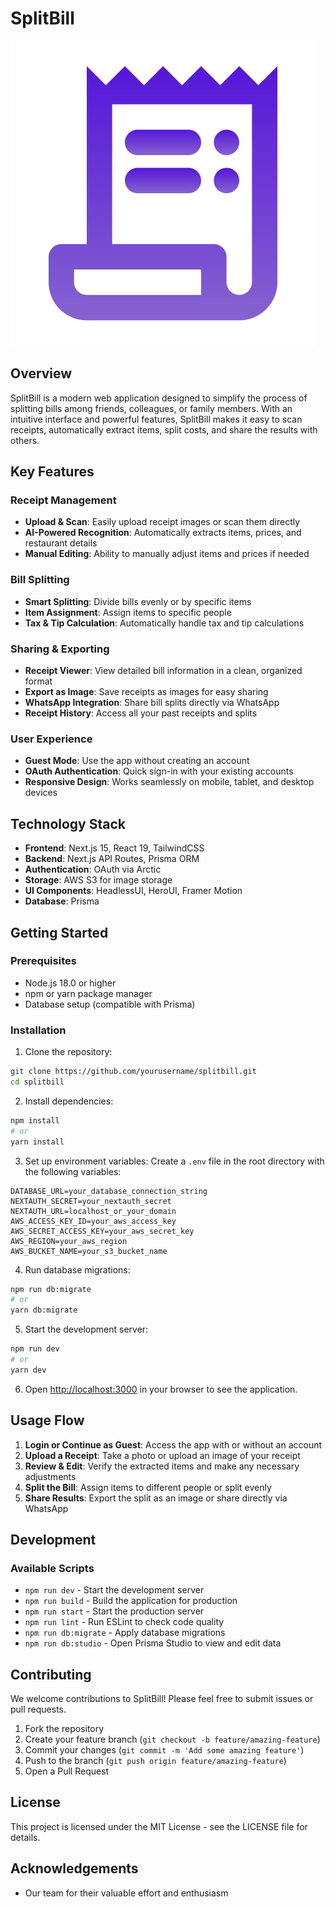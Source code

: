 # SplitBill

![SplitBill Logo](/public/logo-splitbill.svg)

## Overview

SplitBill is a modern web application designed to simplify the process of splitting bills among friends, colleagues, or family members. With an intuitive interface and powerful features, SplitBill makes it easy to scan receipts, automatically extract items, split costs, and share the results with others.

## Key Features

### Receipt Management

- **Upload & Scan**: Easily upload receipt images or scan them directly
- **AI-Powered Recognition**: Automatically extracts items, prices, and restaurant details
- **Manual Editing**: Ability to manually adjust items and prices if needed

### Bill Splitting

- **Smart Splitting**: Divide bills evenly or by specific items
- **Item Assignment**: Assign items to specific people
- **Tax & Tip Calculation**: Automatically handle tax and tip calculations

### Sharing & Exporting

- **Receipt Viewer**: View detailed bill information in a clean, organized format
- **Export as Image**: Save receipts as images for easy sharing
- **WhatsApp Integration**: Share bill splits directly via WhatsApp
- **Receipt History**: Access all your past receipts and splits

### User Experience

- **Guest Mode**: Use the app without creating an account
- **OAuth Authentication**: Quick sign-in with your existing accounts
- **Responsive Design**: Works seamlessly on mobile, tablet, and desktop devices

## Technology Stack

- **Frontend**: Next.js 15, React 19, TailwindCSS
- **Backend**: Next.js API Routes, Prisma ORM
- **Authentication**: OAuth via Arctic
- **Storage**: AWS S3 for image storage
- **UI Components**: HeadlessUI, HeroUI, Framer Motion
- **Database**: Prisma

## Getting Started

### Prerequisites

- Node.js 18.0 or higher
- npm or yarn package manager
- Database setup (compatible with Prisma)

### Installation

1. Clone the repository:

```bash
git clone https://github.com/yourusername/splitbill.git
cd splitbill
```

2. Install dependencies:

```bash
npm install
# or
yarn install
```

3. Set up environment variables:
   Create a `.env` file in the root directory with the following variables:

```
DATABASE_URL=your_database_connection_string
NEXTAUTH_SECRET=your_nextauth_secret
NEXTAUTH_URL=localhost_or_your_domain
AWS_ACCESS_KEY_ID=your_aws_access_key
AWS_SECRET_ACCESS_KEY=your_aws_secret_key
AWS_REGION=your_aws_region
AWS_BUCKET_NAME=your_s3_bucket_name
```

4. Run database migrations:

```bash
npm run db:migrate
# or
yarn db:migrate
```

5. Start the development server:

```bash
npm run dev
# or
yarn dev
```

6. Open [http://localhost:3000](http://localhost:3000) in your browser to see the application.

## Usage Flow

1. **Login or Continue as Guest**: Access the app with or without an account
2. **Upload a Receipt**: Take a photo or upload an image of your receipt
3. **Review & Edit**: Verify the extracted items and make any necessary adjustments
4. **Split the Bill**: Assign items to different people or split evenly
5. **Share Results**: Export the split as an image or share directly via WhatsApp

## Development

### Available Scripts

- `npm run dev` - Start the development server
- `npm run build` - Build the application for production
- `npm run start` - Start the production server
- `npm run lint` - Run ESLint to check code quality
- `npm run db:migrate` - Apply database migrations
- `npm run db:studio` - Open Prisma Studio to view and edit data

## Contributing

We welcome contributions to SplitBill! Please feel free to submit issues or pull requests.

1. Fork the repository
2. Create your feature branch (`git checkout -b feature/amazing-feature`)
3. Commit your changes (`git commit -m 'Add some amazing feature'`)
4. Push to the branch (`git push origin feature/amazing-feature`)
5. Open a Pull Request

## License

This project is licensed under the MIT License - see the LICENSE file for details.

## Acknowledgements

- Our team for their valuable effort and enthusiasm
